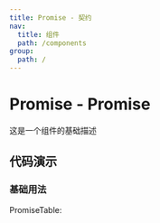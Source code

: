 ```yaml
---
title: Promise - 契约
nav:
  title: 组件
  path: /components
group:
  path: /
---
```


# Promise - Promise

这是一个组件的基础描述

## 代码演示

### 基础用法

PromiseTable:

<code src="./demos/promise-table.tsx"  background="#f0f2f5" />
